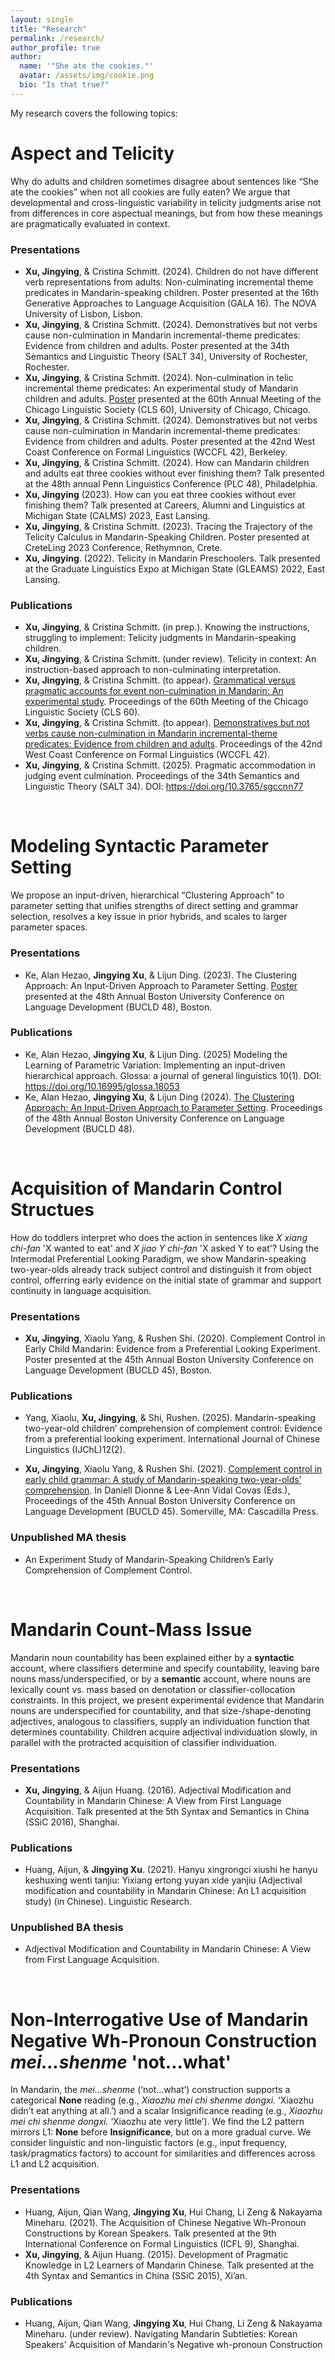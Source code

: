```yaml
---
layout: single
title: "Research"
permalink: /research/
author_profile: true
author:
  name: '"She ate the cookies."'
  avatar: /assets/img/cookie.png
  bio: "Is that true?"
---
```


<style>
  @media (min-width:801px){
    .author__avatar img {
      border-radius: 0 !important;   /* force square */
      object-fit: cover !important;  /* crop nicely if sizes differ */
      width: 200px;                  /* set fixed size if you want */
      height: auto;                  /* keep aspect ratio */
      box-shadow: none !important;   /* remove circular border glow */
    }
  }
</style>


My research covers the following topics:

# Aspect and Telicity
Why do adults and children sometimes disagree about sentences like “She ate the cookies” when not all cookies are fully eaten? We argue that developmental and cross-linguistic variability in telicity judgments arise not from differences in core aspectual meanings, but from how these meanings are pragmatically evaluated in context.

### Presentations
- **Xu, Jingying**, & Cristina Schmitt. (2024). Children do not have different verb representations from adults: Non-culminating incremental theme predicates in Mandarin-speaking children. Poster presented at the 16th Generative Approaches to Language Acquisition (GALA 16). The NOVA University of Lisbon, Lisbon.
- **Xu, Jingying**, & Cristina Schmitt. (2024). Demonstratives but not verbs cause non-culmination in Mandarin incremental-theme predicates: Evidence from children and adults. Poster presented at the 34th Semantics and Linguistic Theory (SALT 34), University of Rochester, Rochester.
- **Xu, Jingying**, & Cristina Schmitt. (2024). Non-culmination in telic incremental theme predicates: An experimental study of Mandarin children and adults. [Poster](http://jingyingx.github.io/CLS_Poster_Jingying_Xu.pdf) presented at the 60th Annual Meeting of the Chicago Linguistic Society (CLS 60), University of Chicago, Chicago. 
- **Xu, Jingying**, & Cristina Schmitt. (2024). Demonstratives but not verbs cause non-culmination in Mandarin incremental-theme predicates: Evidence from children and adults. Poster presented at the 42nd West Coast Conference on Formal Linguistics (WCCFL 42), Berkeley.
- **Xu, Jingying**, & Cristina Schmitt. (2024). How can Mandarin children and adults eat three cookies without ever finishing them? Talk presented at the 48th annual Penn Linguistics Conference (PLC 48), Philadelphia.
- **Xu, Jingying** (2023). How can you eat three cookies without ever finishing them?  Talk presented at Careers, Alumni and Linguistics at Michigan State (CALMS) 2023, East Lansing.
- **Xu, Jingying**, & Cristina Schmitt. (2023). Tracing the Trajectory of the Telicity Calculus in Mandarin-Speaking Children. Poster presented at CreteLing 2023 Conference, Rethymnon, Crete.
- **Xu, Jingying**. (2022). Telicity in Mandarin Preschoolers. Talk presented at the Graduate Linguistics Expo at Michigan State (GLEAMS) 2022, East Lansing.

### Publications
- **Xu, Jingying**, & Cristina Schmitt. (in prep.). Knowing the instructions, struggling to implement: Telicity judgments in Mandarin-speaking children.
- **Xu, Jingying**, & Cristina Schmitt. (under review). Telicity in context: An instruction-based approach to non-culminating interpretation.
- **Xu, Jingying**, & Cristina Schmitt. (to appear). [Grammatical versus pragmatic accounts for event non-culmination in Mandarin: An experimental study](http://jingyingx.github.io/CLS_xu_schmitt.pdf). Proceedings of the 60th Meeting of the Chicago Linguistic Society (CLS 60).
- **Xu, Jingying**, & Cristina Schmitt. (to appear). [Demonstratives but not verbs cause non-culmination in Mandarin incremental-theme predicates: Evidence from children and adults](http://jingyingx.github.io/WCCFL_xu_schmitt.pdf). Proceedings of the 42nd West Coast Conference on Formal Linguistics (WCCFL 42).
- **Xu, Jingying**, & Cristina Schmitt. (2025). Pragmatic accommodation in judging event culmination. Proceedings of the 34th Semantics and Linguistic Theory (SALT 34). DOI: https://doi.org/10.3765/sgccnn77

<br>

# Modeling Syntactic Parameter Setting
We propose an input-driven, hierarchical “Clustering Approach” to parameter setting that unifies strengths of direct setting and grammar selection, resolves a key issue in prior hybrids, and scales to larger parameter spaces.

### Presentations
- Ke, Alan Hezao, **Jingying Xu**, & Lijun Ding. (2023). The Clustering Approach: An Input-Driven Approach to Parameter Setting. [Poster](http://jingyingx.github.io/BUCLD_48_Poster_The_clustering_approach_Ke_Xu_Ding.pdf) presented at the 48th Annual Boston University Conference on Language Development (BUCLD 48), Boston.

### Publications
- Ke, Alan Hezao, **Jingying Xu**, & Lijun Ding. (2025) Modeling the Learning of Parametric Variation: Implementing an input-driven hierarchical approach. Glossa: a journal of general linguistics 10(1). DOI: https://doi.org/10.16995/glossa.18053
- Ke, Alan Hezao, **Jingying Xu**, & Lijun Ding (2024). [The Clustering Approach: An Input-Driven Approach to Parameter Setting](http://jingyingx.github.io/BUCLDProceeding_The_clustering_approach.pdf). Proceedings of the 48th Annual Boston University Conference on Language Development (BUCLD 48).

<br>

# Acquisition of Mandarin Control Structues
How do toddlers interpret who does the action in sentences like *X xiang chi-fan* 'X wanted to eat' and *X jiao Y chi-fan* 'X asked Y to eat'? Using the Intermodal Preferential Looking Paradigm, we show Mandarin-speaking two-year-olds already track subject control and distinguish it from object control, offerring early evidence on the initial state of grammar and support continuity in language acquisition.

### Presentations
- **Xu, Jingying**, Xiaolu Yang, & Rushen Shi. (2020). Complement Control in Early Child Mandarin: Evidence from a Preferential Looking Experiment. Poster presented at the 45th Annual Boston University Conference on Language Development (BUCLD 45), Boston.

### Publications
- Yang, Xiaolu, **Xu, Jingying**, & Shi, Rushen. (2025). Mandarin-speaking two-year-old children’ comprehension of complement control: Evidence from a preferential looking experiment. International Journal of Chinese Linguistics (IJChL)12(2).

- **Xu, Jingying**, Xiaolu Yang, & Rushen Shi. (2021). [Complement control in early child grammar: A study of Mandarin-speaking two-year-olds’ comprehension](https://www.lingref.com/bucld/45/BUCLD45-58.pdf). In Daniell Dionne & Lee-Ann Vidal Covas (Eds.), Proceedings of the 45th Annual Boston University Conference on Language Development (BUCLD 45). Somerville, MA: Cascadilla Press.

### Unpublished MA thesis
- An Experiment Study of Mandarin-Speaking Children’s Early Comprehension of Complement Control.

<br>

# Mandarin Count-Mass Issue
Mandarin noun countability has been explained either by a **syntactic** account, where classifiers determine and specify countability, leaving bare nouns mass/underspecified, or by a **semantic** account, where nouns are lexically count vs. mass based on denotation or classifier-collocation constraints. In this project, we present experimental evidence that Mandarin nouns are underspecified for countability, and that size-/shape-denoting adjectives, analogous to classifiers, supply an individuation function that determines countability. Children acquire adjectival individuation slowly, in parallel with the protracted acquisition of classifier individuation. 

### Presentations
- **Xu, Jingying**, & Aijun Huang. (2016). Adjectival Modification and Countability in Mandarin Chinese: A View from First Language Acquisition. Talk presented at the 5th Syntax and Semantics in China (SSiC 2016), Shanghai.
  
### Publications
- Huang, Aijun, & **Jingying Xu**. (2021). Hanyu xingrongci xiushi he hanyu keshuxing wenti tanjiu: Yixiang ertong yuyan xide yanjiu (Adjectival modification and countability in Mandarin Chinese: An L1 acquisition study) (in Chinese). Linguistic Research.

### Unpublished BA thesis
- Adjectival Modification and Countability in Mandarin Chinese: A View from First Language Acquisition.

<br>

#  Non-Interrogative Use of Mandarin Negative Wh-Pronoun Construction *mei...shenme* 'not...what'
In Mandarin, the *mei…shenme* (‘not…what’) construction supports a categorical **None** reading (e.g., *Xiaozhu mei chi shenme dongxi.* ‘Xiaozhu didn’t eat anything at all.’) and a scalar Insignificance reading (e.g., *Xiaozhu mei chi shenme dongxi.* ‘Xiaozhu ate very little’). We find the L2 pattern mirrors L1: **None** before **Insignificance**, but on a more gradual curve. We consider linguistic and non-linguistic factors (e.g., input frequency, task/pragmatics factors) to account for similarities and differences across L1 and L2 acquisition.

### Presentations
- Huang, Aijun, Qian Wang, **Jingying Xu**, Hui Chang, Li Zeng & Nakayama Mineharu. (2021). The Acquisition of Chinese Negative Wh-Pronoun Constructions by Korean Speakers. Talk presented at the 9th International Conference on Formal Linguistics (ICFL 9), Shanghai.
- **Xu, Jingying**, & Aijun Huang. (2015). Development of Pragmatic Knowledge in L2 Learners of Mandarin Chinese. Talk presented at the 4th Syntax and Semantics in China (SSiC 2015), Xi’an.

### Publications
- Huang, Aijun, Qian Wang, **Jingying Xu**, Hui Chang, Li Zeng & Nakayama Mineharu. (under review). Navigating Mandarin Subtleties: Korean Speakers' Acquisition of Mandarin's Negative wh-pronoun Construction


